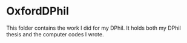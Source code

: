 # OxfordDPhil

This folder contains the work I did for my DPhil. It holds both my DPhil thesis and the computer codes I wrote.
